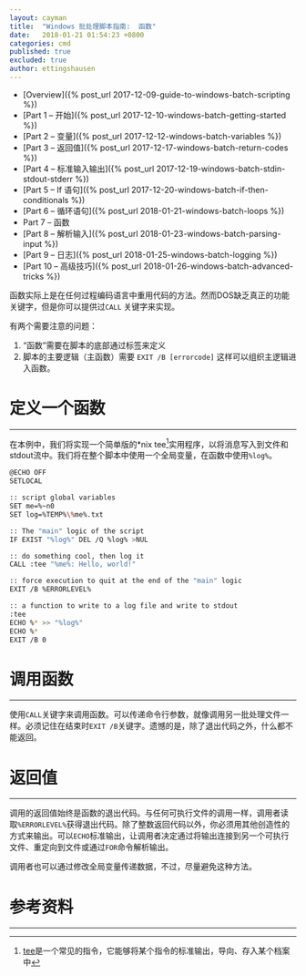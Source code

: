 ```yaml
---
layout: cayman
title:  "Windows 批处理脚本指南:  函数"
date:   2018-01-21 01:54:23 +0800
categories: cmd
published: true
excluded: true
author: ettingshausen
---
```


>
+ [Overview]({% post_url 2017-12-09-guide-to-windows-batch-scripting %})
+ [Part 1 – 开始]({% post_url 2017-12-10-windows-batch-getting-started %})
+ [Part 2 – 变量]({% post_url 2017-12-12-windows-batch-variables %})
+ [Part 3 – 返回值]({% post_url 2017-12-17-windows-batch-return-codes %})
+ [Part 4 – 标准输入输出]({% post_url 2017-12-19-windows-batch-stdin-stdout-stderr %})
+ [Part 5 – If 语句]({% post_url 2017-12-20-windows-batch-if-then-conditionals %})
+ [Part 6 – 循环语句]({% post_url 2018-01-21-windows-batch-loops %})
+ Part 7 – 函数
+ [Part 8 – 解析输入]({% post_url 2018-01-23-windows-batch-parsing-input %})
+ [Part 9 – 日志]({% post_url 2018-01-25-windows-batch-logging %})
+ [Part 10 – 高级技巧]({% post_url 2018-01-26-windows-batch-advanced-tricks %})

函数实际上是在任何过程编码语言中重用代码的方法。然而DOS缺乏真正的功能关键字，但是你可以提供过`CALL` 关键字来实现。

有两个需要注意的问题：

1. “函数”需要在脚本的底部通过标签来定义
1. 脚本的主要逻辑（主函数）需要 `EXIT /B [errorcode]` 这样可以组织主逻辑进入函数。

# 定义一个函数
----
在本例中，我们将实现一个简单版的*nix tee[^tee]实用程序，以将消息写入到文件和stdout流中。我们将在整个脚本中使用一个全局变量，在函数中使用`%log%`。

```bash
@ECHO OFF
SETLOCAL

:: script global variables
SET me=%~n0
SET log=%TEMP%\%me%.txt

:: The "main" logic of the script
IF EXIST "%log%" DEL /Q %log% >NUL

:: do something cool, then log it
CALL :tee "%me%: Hello, world!"

:: force execution to quit at the end of the "main" logic
EXIT /B %ERRORLEVEL%

:: a function to write to a log file and write to stdout
:tee
ECHO %* >> "%log%"
ECHO %*
EXIT /B 0

```

# 调用函数
----
使用`CALL`关键字来调用函数。可以传递命令行参数，就像调用另一批处理文件一样。必须记住在结束时`EXIT /B`关键字。遗憾的是，除了退出代码之外，什么都不能返回。

# 返回值
----

调用的返回值始终是函数的退出代码。与任何可执行文件的调用一样，调用者读取`%ERRORLEVEL%`获得退出代码。除了整数返回代码以外，你必须用其他创造性的方式来输出。可以`ECHO`标准输出，让调用者决定通过将输出连接到另一个可执行文件、重定向到文件或通过`FOR`命令解析输出。

调用者也可以通过修改全局变量传递数据，不过，尽量避免这种方法。

# 参考资料
---

[^tee]: [tee](https://en.wikipedia.org/wiki/Tee_(command))是一个常见的指令，它能够将某个指令的标准输出，导向、存入某个档案中